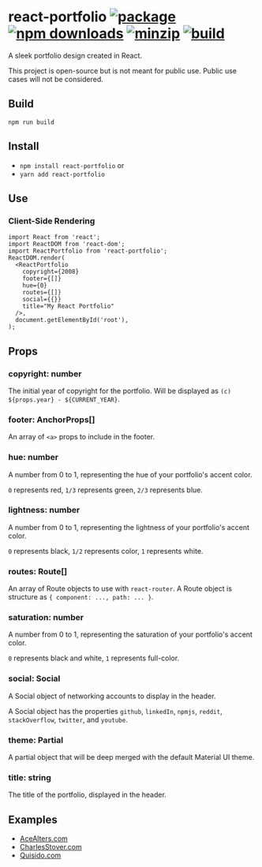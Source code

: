 # react-portfolio [![package](https://img.shields.io/github/package-json/v/CharlesStover/react-portfolio.svg)](https://github.com/CharlesStover/react-portfolio/) [![npm downloads](https://img.shields.io/npm/dt/react-portfolio.svg)](https://www.npmjs.com/package/react-portfolio) [![minzip](https://img.shields.io/bundlephobia/minzip/react-portfolio.svg)](https://www.npmjs.com/package/react-portfolio) [![build](https://travis-ci.com/CharlesStover/react-portfolio.svg)](https://travis-ci.com/CharlesStover/react-portfolio)

A sleek portfolio design created in React.

This project is open-source but is not meant for public use. Public use cases
will not be considered.

## Build

`npm run build`

## Install

* `npm install react-portfolio` or
* `yarn add react-portfolio`

## Use

### Client-Side Rendering
```JS
import React from 'react';
import ReactDOM from 'react-dom';
import ReactPortfolio from 'react-portfolio';
ReactDOM.render(
  <ReactPortfolio
    copyright={2008}
    footer={[]}
    hue={0}
    routes={[]}
    social={{}}
    title="My React Portfolio"
  />,
  document.getElementById('root'),
);
```

## Props

### copyright: number

  The initial year of copyright for the portfolio.
  Will be displayed as `(c) ${props.year} - ${CURRENT_YEAR}`.

### footer: AnchorProps[]

  An array of `<a>` props to include in the footer.

### hue: number

  A number from 0 to 1, representing the hue of your portfolio's accent color.

  `0` represents red, `1/3` represents green, `2/3` represents blue.

### lightness: number

  A number from 0 to 1, representing the lightness of your portfolio's
  accent color.

  `0` represents black, `1/2` represents color, `1` represents white.


### routes: Route[]

  An array of Route objects to use with `react-router`.
  A Route object is structure as `{ component: ..., path: ... }`.

### saturation: number

  A number from 0 to 1, representing the saturation of your portfolio's
  accent color.

  `0` represents black and white, `1` represents full-color.

### social: Social

  A Social object of networking accounts to display in the header.

  A Social object has the properties `github`, `linkedIn`, `npmjs`, `reddit`,
  `stackOverflow`, `twitter`, and `youtube`.

### theme: Partial<Theme>

  A partial object that will be deep merged with the default Material UI theme.

### title: string

  The title of the portfolio, displayed in the header.

## Examples

* [AceAlters.com](https://acealters.com/)
* [CharlesStover.com](https://charlesstover.com/)
* [Quisido.com](https://quisido.com/)
